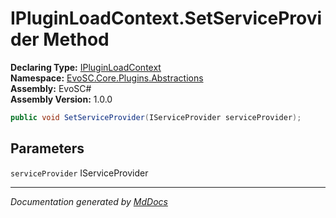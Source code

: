 ﻿<!--  
  <auto-generated>   
    The contents of this file were generated by a tool.  
    Changes to this file may be list if the file is regenerated  
  </auto-generated>   
-->

# IPluginLoadContext.SetServiceProvider Method

**Declaring Type:** [IPluginLoadContext](../index.md)  
**Namespace:** [EvoSC.Core.Plugins.Abstractions](../../index.md)  
**Assembly:** EvoSC\#  
**Assembly Version:** 1.0.0

```csharp
public void SetServiceProvider(IServiceProvider serviceProvider);
```

## Parameters

`serviceProvider`  IServiceProvider

___

*Documentation generated by [MdDocs](https://github.com/ap0llo/mddocs)*
